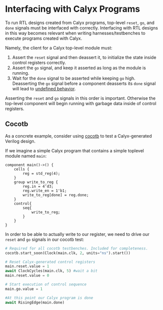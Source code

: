 # Interfacing with Calyx Programs

To run RTL designs created from Calyx programs, top-level `reset`, `go`, and `done`
signals must be interfaced with correctly.
Interfacing with RTL designs in this way becomes relevant when writing harnesses/testbenches
to execute programs created with Calyx.

Namely, the client for a Calyx top-level module must:
1. Assert the `reset` signal and then deassert it, to initialize the state inside
control registers correctly.
2. Assert the `go` signal, and keep it asserted as long as the module is running.
3. Wait for the `done` signal to be asserted while keeping `go` high. Deasserting
the `go` signal before a component deasserts its `done` signal will lead to
[undefined behavior][go-done].

Asserting the `reset` and `go` signals in this order is important. Otherwise the top-level
component will begin running with garbage data inside of control registers.


## Cocotb

As a concrete example, consider using [cocotb][]
to test a Calyx-generated Verilog design.

If we imagine a simple Calyx program that contains a simple toplevel module named `main`:

```
component main()->() {
    cells {
        reg = std_reg(4);
    }
    group write_to_reg {
        reg.in = 4'd3;
        reg.write_en = 1'b1;
        write_to_reg[done] = reg.done;
    }
    control{
        seq{
            write_to_reg;
        }
    }
}
```

In order to be able to actually write to our register, we need to drive our `reset` and
`go` signals in our cocotb test:

```python
# Required for all cocotb testbenches. Included for completeness.
cocotb.start_soon(Clock(main.clk, 2, units="ns").start()) 

# Reset Calyx-generated control registers
main.reset.value = 1
await ClockCycles(main.clk, 5) #wait a bit
main.reset.value = 0

# Start execution of control sequence
main.go.value = 1

#At this point our Calyx program is done
await RisingEdge(main.done)
```

[go-done]: ../lang/ref.md#the-go-done-interface
[cocotb]: https://www.cocotb.org/

